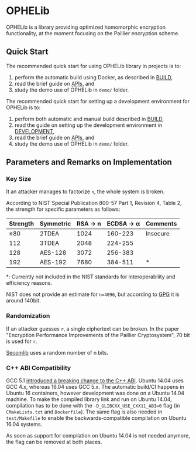 # OPHELib

OPHELib is a library providing optimized homomorphic encryption functionality, at the moment focusing on the Paillier encryption scheme.

## Quick Start
The recommended quick start for using OPHELib library in projects is to:
1. perform the automatic build using Docker, as described in [BUILD](BUILD.md),
2. read the brief guide on [APIs](API.md), and
3. study the demo use of OPHELib in `demo/` folder.

The recommended quick start for setting up a development environment for OPHELib is to:
1. perform both automatic and manual build described in [BUILD](BUILD.md),
2. read the guide on setting up the development environment in [DEVELOPMENT](DEVELOPMENT.md),
3. read the brief guide on [APIs](API.md), and
4. study the demo use of OPHELib in `demo/` folder.

## Parameters and Remarks on Implementation
### Key Size
It an attacker manages to factorize `n`, the whole system is broken.

According to NIST Special Publication 800-57 Part 1, Revision 4, Table 2, the strength
for specific parameters as follows:

| Strength | Symmetric | RSA -> n | ECDSA -> α | Comments |
|----------|-----------|----------|------------|----------|
| ≤80      | 2TDEA     | 1024     | 160-223    | Insecure |
| 112      | 3TDEA     | 2048     | 224-255    |          |
| 128      | AES-128   | 3072     | 256-383    |          |
| 192      | AES-192   | 7680     | 384-511    | *        |

*: Currently not included in the NIST standards for interoperability and
efficiency reasons.

NIST does not provide an estimate for `n=4096`, but according to [GPG](https://www.gnupg.org/faq/gnupg-faq.html#please_use_ecc) it is around 140bit.

### Randomization
If an attacker guesses `r`, a single ciphertext can be broken. In the paper "Encryption Performance Improvements of the Paillier Cryptosystem", 70 bit is used for `r`.

[Secomlib](https://github.com/mihaitodor/SeComLib) uses a random number of n bits.

### C++ ABI Compatibility
GCC 5.1 [introduced a breaking change to the C++ ABI](https://gcc.gnu.org/onlinedocs/gcc-5.2.0/libstdc++/manual/manual/using_dual_abi.html). Ubuntu 14.04 uses GCC 4.x, whereas 16.04 uses GCC 5.x. The automatic build/CI happens in Ubuntu 16 containers, however development was done on a Ubuntu 14.04 machine. To make the compiled library link and run on Ubuntu 14.04, compilation has to be done with the `-D_GLIBCXX_USE_CXX11_ABI=0` flag (in `CMakeLists.txt` and `Dockerfile`). The same flag is also needed in `test/Makefile` to enable the backwards-compatible compilation on Ubuntu 16.04 systems.

As soon as support for compilation on  Ubuntu 14.04 is not needed anymore, the flag can be removed at both places.
